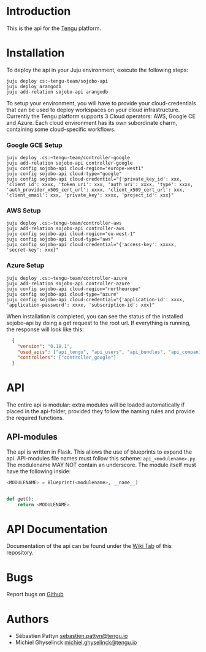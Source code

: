 # Introduction
This is the api for the [Tengu](http://tengu.io) platform. 

# Installation
To deploy the api in your Juju environment, execute the following steps:
```
juju deploy cs:~tengu-team/sojobo-api
juju deploy arangodb
juju add-relation sojobo-api arangodb
```
To setup your environment, you will have to provide your cloud-credentials that can be used to deploy workspaces on your cloud infrastructure. Currently the Tengu platform supports 3 Cloud operators: AWS, Google CE and Azure.
Each cloud environment has its own subordinate charm, containing some cloud-specific workflows.

### Google GCE Setup
```
juju deploy .cs:~tengu-team/controller-google
juju add-relation sojobo-api controller-google
juju config sojobo-api cloud-region="europe-west1"
juju config sojobo-api cloud-type="google"
juju config sojobo-api cloud-credential="{'private_key_id': xxx, 'client_id': xxxx, 'token_uri': xxx, 'auth_uri': xxxx, 'type': xxxx, 'auth_provider_x509_cert_url': xxxx, 'client_x509_cert_url': xxx, 'client_email': xxx, 'private_key': xxxx, 'project_id': xxx}"
```

### AWS Setup
```
juju deploy .cs:~tengu-team/controller-aws
juju add-relation sojobo-api controller-aws
juju config sojobo-api cloud-region="eu-west-1"
juju config sojobo-api cloud-type="aws"
juju config sojobo-api cloud-credential="{'access-key': xxxxx, 'secret-key': xxx}"
```

### Azure Setup
```
juju deploy .cs:~tengu-team/controller-azure
juju add-relation sojobo-api controller-azure
juju config sojobo-api cloud-region="northeurope"
juju config sojobo-api cloud-type="azure"
juju config sojobo-api cloud-credential="{'application-id': xxxx, 'application-password': xxxx, 'subscription-id': xxx}"
```


When installation is completed, you can see the status of the installed sojobo-api by doing a get request to the root url. If everything is running, the response will look like this:
```json
  {
    "version": "0.18.1",
    "used_apis": ["api_tengu", "api_users", "api_bundles", "api_companies"],
    "controllers": ["controller_google"]
  }
```

# API
The entire api is modular: extra modules will be loaded automatically if placed in the api-folder, provided they
follow the naming rules and provide the required functions.

## API-modules
The api is written in Flask. This allows the use of blueprints to expand the api. API-modules file names must follow
this scheme: `api_<modulename>.py`. The modulename MAY NOT contain an underscore. The module itself must have the following
inside:
```python
<MODULENAME> = Blueprint(<modulename>, __name__)


def get():
    return <MODULENAME>
```


# API Documentation
Documentation of the api can be found under the [Wiki Tab](https://github.com/tengu-team/layer-sojobo/wiki) of this repository.  

# Bugs
Report bugs on [Github](https://github.com/tengu-team/layer-sojobo/issues)

# Authors
- Sébastien Pattyn <sebastien.pattyn@tengu.io>
- Michiel Ghyselinck <michiel.ghyselinck@tengu.io>
